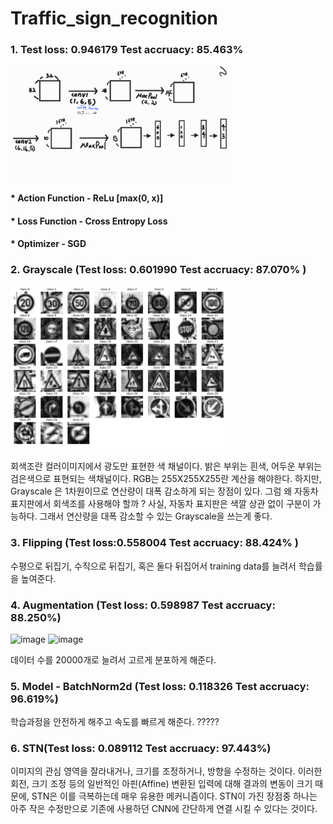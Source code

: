 # Traffic_sign_recognition
### 1. Test loss: 0.946179	Test accruacy: 85.463% 


<img src="https://github.com/syoung7388/Traffic_sign_recognition/blob/main/modeling.png" width="70%" height="50%">



#### * Action Function - ReLu [max(0, x)]
#### * Loss Function - Cross Entropy Loss
#### * Optimizer - SGD


### 2. Grayscale (Test loss: 0.601990	Test accruacy: 87.070% )

<img src="https://github.com/syoung7388/Traffic_sign_recognition/blob/main/Gray.PNG" width="70%" height="50%">

회색조란 컬러이미지에서 광도만 표현한 색 채널이다. 밝은 부위는 흰색, 어두운 부위는 검은색으로 표현되는 색채널이다. 
RGB는 255X255X255란 계산을 해야한다. 하지만, Grayscale 은 1차원이므로 연산량이 대폭 감소하게 되는 장점이 있다.  그럼 왜 자동차 표지판에서 회색조를 사용해야 할까 ? 사실, 자동차 표지판은 색깔 상관 없이 구분이 가능하다. 그래서 연산량을 대폭 감소할 수 있는 Grayscale을 쓰는게 좋다. 


### 3. Flipping (Test loss:0.558004	Test accruacy: 88.424% )

수평으로 뒤집기, 수직으로 뒤집기, 혹은 둘다 뒤집어서 training data를 늘려서 학습률을 높여준다. 


### 4. Augmentation (Test loss: 0.598987	Test accruacy: 88.250%)

![image](https://user-images.githubusercontent.com/79610047/150470745-964fe9b6-1aa3-48a6-a8e4-ad687911609d.png)
![image](https://user-images.githubusercontent.com/79610047/150470702-9b45b415-0424-4742-b2d0-626369f1b726.png)


데이터 수를 20000개로 늘려서 고르게 분포하게 해준다.


### 5. Model - BatchNorm2d  (Test loss: 0.118326	Test accruacy: 96.619%)
학습과정을 안전하게 해주고 속도를 빠르게 해준다. 
?????   

### 6. STN(Test loss: 0.089112	Test accruacy: 97.443%)

이미지의 관심 영역을 잘라내거나, 크기를 조정하거나, 방향을 수정하는 것이다. 이러한 회전, 크기 조정 등의 일반적인 아핀(Affine) 변환된 입력에 대해 결과의 변동이 크기 때문에, STN은 이를 극복하는데 매우 유용한 메커니즘이다. STN이 가진 장점중 하나는 아주 작은 수정만으로 기존에 사용하던 CNN에 간단하게 연결 시킬 수 있다는 것이다. 




